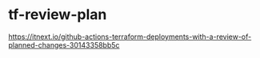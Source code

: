 # tf-review-plan
https://itnext.io/github-actions-terraform-deployments-with-a-review-of-planned-changes-30143358bb5c
